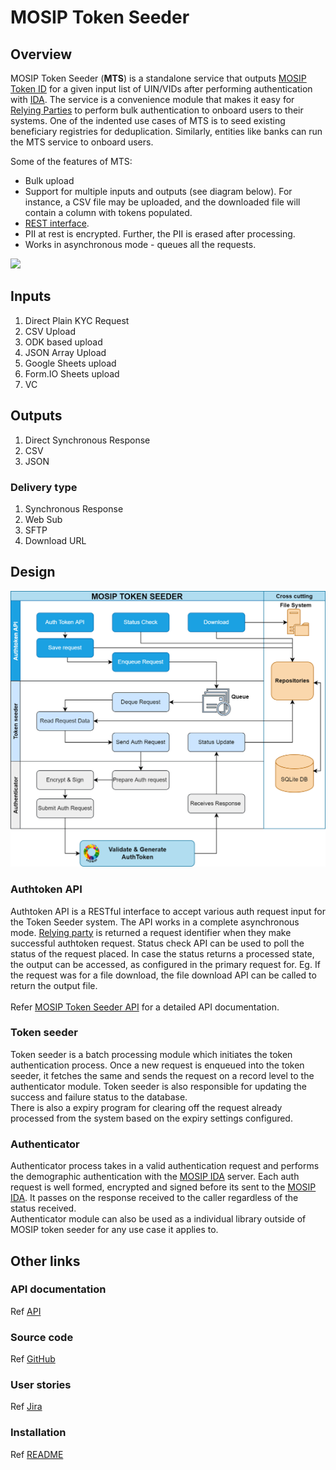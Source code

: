 # MOSIP Token Seeder

## Overview

MOSIP Token Seeder (**MTS**) is a standalone service that outputs [MOSIP Token ID](https://docs.mosip.io/1.2.0/id-lifecycle-management/identifiers#token-id) for a given input list of UIN/VIDs after performing authentication with [IDA](https://docs.mosip.io/1.2.0/id-authentication). The service is a convenience module that makes it easy for [Relying Parties](https://docs.mosip.io/1.2.0/id-authentication#relying-parties-and-policies) to perform bulk authentication to onboard users to their systems. One of the indented use cases of MTS is to seed existing beneficiary registries for deduplication. Similarly, entities like banks can run the MTS service to onboard users.

Some of the features of MTS:

* Bulk upload
* Support for multiple inputs and outputs (see diagram below). For instance, a CSV file may be uploaded, and the downloaded file will contain a column with tokens populated.
* [REST interface](./#api).
* PII at rest is encrypted. Further, the PII is erased after processing.
* Works in asynchronous mode - queues all the requests.

![](https://github.com/mosip/openg2p/raw/main/docs/.gitbook/assets/seeder.png)

## Inputs

1. Direct Plain KYC Request
2. CSV Upload
3. ODK based upload
4. JSON Array Upload
5. Google Sheets upload
6. Form.IO Sheets upload
7. VC

## Outputs

1. Direct Synchronous Response
2. CSV
3. JSON

### Delivery type

1. Synchronous Response
2. Web Sub
3. SFTP
4. Download URL

## Design

![](../.gitbook/assets/mosip-token-token-seeder-block-diagram.png)

### Authtoken API

Authtoken API is a RESTful interface to accept various auth request input for the Token Seeder system. The API works in a complete asynchronous mode. [Relying party](https://docs.mosip.io/1.2.0/id-authentication#relying-parties-and-policies) is returned a request identifier when they make successful authtoken request. Status check API can be used to poll the status of the request placed. In case the status returns a processed state, the output can be accessed, as configured in the primary request for. Eg. If the request was for a file download, the file download API can be called to return the output file.\
&#x20;\
Refer [MOSIP Token Seeder API](mosip-token-seeder-api.md) for a detailed API documentation.

### Token seeder

Token seeder is a batch processing module which initiates the token authentication process. Once a new request is enqueued into the token seeder, it fetches the same and sends the request on a record level to the authenticator module. Token seeder is also responsible for updating the success and failure status to the database.\
There is also a expiry program for clearing off the request already processed from the system based on the expiry settings configured.       &#x20;

### Authenticator

Authenticator process takes in a valid authentication request and performs the demographic authentication with the [MOSIP IDA](https://docs.mosip.io/1.2.0/id-authentication) server. Each auth request is well formed, encrypted and signed before its sent to the [MOSIP IDA](https://docs.mosip.io/1.2.0/id-authentication). It passes on the response received to the caller regardless of the status received. \
Authenticator module can also be used as a individual library outside of MOSIP token seeder for any use case it applies to.&#x20;

## Other links

### API documentation

Ref [API](mosip-token-seeder-api.md)

### Source code

Ref [GitHub](https://github.com/mosip/openg2p/tree/develop)

### User stories

Ref [Jira](https://mosip.atlassian.net/browse/MOSIP-23029)

### Installation

Ref [README](https://github.com/mosip/openg2p/blob/develop/mosip\_token\_seeder/README.md)
